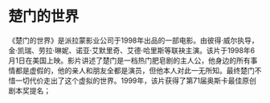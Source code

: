 # 楚门的世界


《楚门的世界》是派拉蒙影业公司于1998年出品的一部电影。由彼得·威尔执导，金·凯瑞、劳拉·琳妮、诺亚·艾默里奇、艾德·哈里斯等联袂主演。该片于1998年6月1日在美国上映。影片讲述了楚门是一档热门肥皂剧的主人公，他身边的所有事情都是虚假的，他的亲人和朋友全都是演员，但他本人对此一无所知。最终楚门不惜一切代价走出了这个虚拟的世界。1999年，该片获得了第71届奥斯卡最佳原创剧本奖提名；
